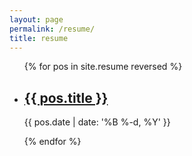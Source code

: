 ```yaml
---
layout: page
permalink: /resume/
title: resume
---
```


<ul class="post-list">
{% for pos in site.resume reversed %}
    <li>
        <h2><a class="pos-title" href="{{ pos.url | prepend: site.baseurl }}">{{ pos.title }}</a></h2>
        <p class="post-meta">{{ pos.date | date: '%B %-d, %Y' }}</p>
      </li>
{% endfor %}
</ul>